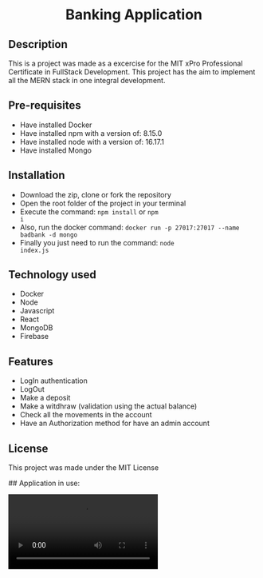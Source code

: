 # <p align="center"> Banking Application </p>

## Description
This is a project was made as a excercise for the MIT xPro Professional Certificate in FullStack Development. This project has the aim to implement all the MERN stack in one integral development. 

## Pre-requisites

* Have installed Docker
* Have installed npm with a version of: 8.15.0
* Have installed node with a version of: 16.17.1
* Have installed Mongo

## Installation 

* Download the zip, clone or fork the repository
* Open the root folder of the project in your terminal
* Execute the command: <code>npm install</code> or <code>npm i</code>
* Also, run the docker command: <code>docker run -p 27017:27017 --name badbank -d mongo</code> 
* Finally you just need to run the command: <code>node index.js</code>

## Technology used

* Docker
* Node
* Javascript
* React
* MongoDB
* Firebase

## Features

* LogIn authentication
* LogOut
* Make a deposit  
* Make a witdhraw (validation using the actual balance)
* Check all the movements in the account
* Have an Authorization method for have an admin account

## License

This project was made under the MIT License

## Application in use:

![](bank-app.mov)
